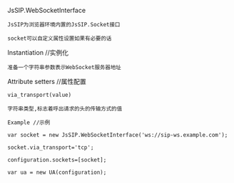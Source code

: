 JsSIP.WebSocketInterface 

    JsSIP为浏览器环境内置的JsSIP.Socket接口
    
    socket可以自定义属性设置如果有必要的话
    
Instantiation //实例化 

    准备一个字符串参数表示WebSocket服务器地址
    
Attribute setters //属性配置

    via_transport(value)
    
    字符串类型,标志着呼出请求的头的传输方式的值
    
    Example //示例
    
    var socket = new JsSIP.WebSocketInterface('ws://sip-ws.example.com');
    
    socket.via_transport='tcp';
    
    configuration.sockets=[socket];
    
    var ua = new UA(configuration);